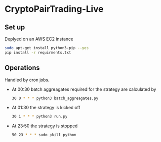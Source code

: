 # CryptoPairTrading-Live

## Set up

Deplyed on an AWS EC2 instance
```zsh
sudo apt-get install python3-pip --yes
pip install -r requirments.txt
```

## Operations

Handled by cron jobs.

- At 00:30 batch aggreagates required for the strategy are calculated by

    ```zsh
    30 0 * * * python3 batch_aggreagates.py
    ```

- At 01:30 the strategy is kicked off
    ```zsh
    30 1 * * * python3 run.py
    ```

- At 23:50 the strategy is stopped
    ```zsh
    50 23 * * * sudo pkill python
    ```
